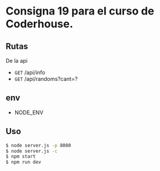 # Consigna 19 para el curso de Coderhouse.

## Rutas

De la api

- `GET` /api/info
- `GET` /api/randoms?cant=?

## env

- NODE_ENV

## Uso

```bash
$ node server.js -p 8080
$ node server.js -c
$ npm start
$ npm run dev
```

